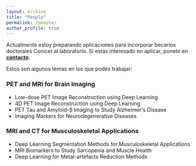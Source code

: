 ```yaml
---
layout: archive
title: "People"
permalink: /people/
author_profile: true
---
```


Actualmente estoy preparando aplicaciones para incorporar becarios doctorales Conicet al laboratorio. 
Si estás interesado en aplicar, ponete en [**contacto**](mailto:martin.a.belzunce@gmail.com).

Estos son algunos temas en los que podés trabajar:

### PET and MRI for Brain Imaging
* Low-dose PET Image Reconstruction using Deep Learning
* 4D PET Image Reconstruction using Deep Learning
* PET Tau and Amyloid-β Imaging to Study Alzheimer's Disease
* Imaging Markers for Neurodegenerative Diseases


### MRI and CT for Musculoskeletal Applications
* Deep Learning Segmentation Methods for Musculoskeletal Applications
* MRI Biomarkers to Study Sarcopenia and Muscle Health
* Deep Learning for Metal-artefacts Reduction Methods

